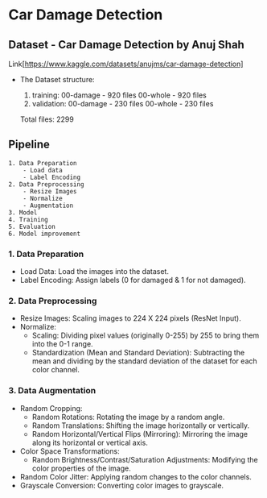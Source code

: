 # Car Damage Detection

## Dataset - Car Damage Detection by Anuj Shah
Link[https://www.kaggle.com/datasets/anujms/car-damage-detection]

- The Dataset structure:
    1. training: 
        00-damage - 920 files
        00-whole - 920 files
    2. validation:
        00-damage - 230 files
        00-whole - 230 files
    
    Total files: 2299

## Pipeline
    1. Data Preparation
        - Load data
        - Label Encoding
    2. Data Preprocessing 
        - Resize Images
        - Normalize
        - Augmentation
    3. Model
    4. Training
    5. Evaluation
    6. Model improvement


### 1. Data Preparation
- Load Data: Load the images into the dataset.
- Label Encoding: Assign labels (0 for damaged & 1 for not damaged).

### 2. Data Preprocessing
- Resize Images: Scaling images to 224 X 224 pixels (ResNet Input).
- Normalize:
    - Scaling: Dividing pixel values (originally 0-255) by 255 to bring them into the 0-1 range.
    - Standardization (Mean and Standard Deviation): Subtracting the mean and dividing by the standard deviation of the dataset for each color channel. 

### 3. Data Augmentation
- Random Cropping:
    - Random Rotations: Rotating the image by a random angle.
    - Random Translations: Shifting the image horizontally or vertically.
    - Random Horizontal/Vertical Flips (Mirroring): Mirroring the image along its horizontal or vertical axis.
- Color Space Transformations:
    - Random Brightness/Contrast/Saturation Adjustments: Modifying the color properties of the image.
- Random Color Jitter: Applying random changes to the color channels.
- Grayscale Conversion: Converting color images to grayscale.